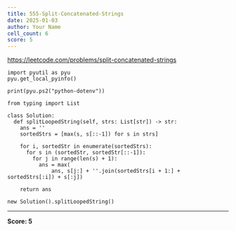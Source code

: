 ```yaml
---
title: 555-Split-Concatenated-Strings
date: 2025-01-03
author: Your Name
cell_count: 6
score: 5
---
```


https://leetcode.com/problems/split-concatenated-strings


```
import pyutil as pyu
pyu.get_local_pyinfo()
```


```
print(pyu.ps2("python-dotenv"))
```


```
from typing import List
```


```
class Solution:
  def splitLoopedString(self, strs: List[str]) -> str:
    ans = ''
    sortedStrs = [max(s, s[::-1]) for s in strs]

    for i, sortedStr in enumerate(sortedStrs):
      for s in (sortedStr, sortedStr[::-1]):
        for j in range(len(s) + 1):
          ans = max(
              ans, s[j:] + ''.join(sortedStrs[i + 1:] + sortedStrs[:i]) + s[:j])

    return ans
```


```
new Solution().splitLoopedString()
```


---
**Score: 5**
